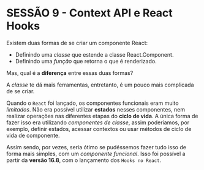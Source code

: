 # SESSÃO 9 - Context API e React Hooks

Existem duas formas de se criar um componente React:

* Definindo uma *classe* que estende a classe React.Component.
* Definindo uma *função* que retorna o que é renderizado.

Mas, qual é a **diferença** entre essas duas formas?

A *classe* te dá mais ferramentas, entretanto, é um pouco mais complicada de se criar.

Quando o `React` foi lançado, os componentes funcionais eram muito *limitados*. Não era possível utilizar **estados** nesses componentes, nem realizar operações nas diferentes etapas do **ciclo de vida**. A única forma de fazer isso era utilizando *componentes de classe*, assim poderíamos, por exemplo, definir estados, acessar contextos ou usar métodos de ciclo de vida de componente.

Assim sendo, por vezes, seria ótimo se pudéssemos fazer tudo isso de forma mais simples, com um *componente funcional*. Isso foi possível a partir da **versão 16.8**, com o lançamento dos `Hooks no React`.